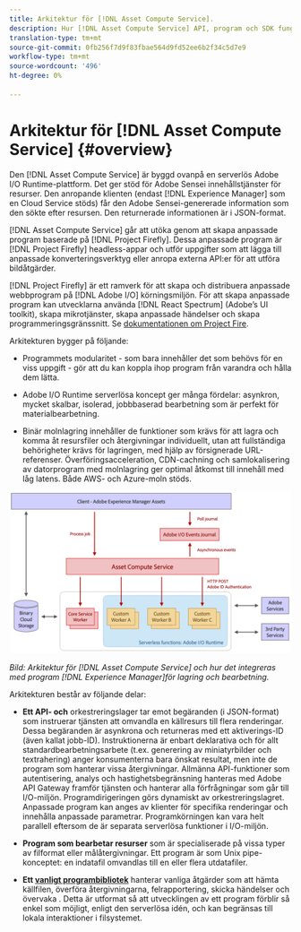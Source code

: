 ```yaml
---
title: Arkitektur för [!DNL Asset Compute Service].
description: Hur [!DNL Asset Compute Service] API, program och SDK fungerar tillsammans för att tillhandahålla en molnbaserad resurshanteringstjänst.
translation-type: tm+mt
source-git-commit: 0fb256f7d9f83fbae564d9fd52ee6b2f34c5d7e9
workflow-type: tm+mt
source-wordcount: '496'
ht-degree: 0%

---
```



# Arkitektur för [!DNL Asset Compute Service] {#overview}

Den [!DNL Asset Compute Service] är byggd ovanpå en serverlös Adobe I/O Runtime-plattform. Det ger stöd för Adobe Sensei innehållstjänster för resurser. Den anropande klienten (endast [!DNL Experience Manager] som en Cloud Service stöds) får den Adobe Sensei-genererade information som den sökte efter resursen. Den returnerade informationen är i JSON-format.

[!DNL Asset Compute Service] går att utöka genom att skapa anpassade program baserade på [!DNL Project Firefly]. Dessa anpassade program är [!DNL Project Firefly] headless-appar och utför uppgifter som att lägga till anpassade konverteringsverktyg eller anropa externa API:er för att utföra bildåtgärder.

[!DNL Project Firefly] är ett ramverk för att skapa och distribuera anpassade webbprogram på [!DNL Adobe I/O] körningsmiljön. För att skapa anpassade program kan utvecklarna använda [!DNL React Spectrum] (Adobe’s UI toolkit), skapa mikrotjänster, skapa anpassade händelser och skapa programmeringsgränssnitt. Se [dokumentationen om Project Fire](https://www.adobe.io/apis/experienceplatform/project-firefly/docs.html).

Arkitekturen bygger på följande:

* Programmets modularitet - som bara innehåller det som behövs för en viss uppgift - gör att du kan koppla ihop program från varandra och hålla dem lätta.

* Adobe I/O Runtime serverlösa koncept ger många fördelar: asynkron, mycket skalbar, isolerad, jobbbaserad bearbetning som är perfekt för materialbearbetning.

* Binär molnlagring innehåller de funktioner som krävs för att lagra och komma åt resursfiler och återgivningar individuellt, utan att fullständiga behörigheter krävs för lagringen, med hjälp av försignerade URL-referenser. Överföringsacceleration, CDN-cachning och samlokalisering av datorprogram med molnlagring ger optimal åtkomst till innehåll med låg latens. Både AWS- och Azure-moln stöds.

![Arkitektur för tjänsten Asset Compute](assets/architecture-diagram.png)

*Bild: Arkitektur för [!DNL Asset Compute Service] och hur det integreras med program [!DNL Experience Manager]för lagring och bearbetning.*

Arkitekturen består av följande delar:

* **Ett API- och** orkestreringslager tar emot begäranden (i JSON-format) som instruerar tjänsten att omvandla en källresurs till flera renderingar. Dessa begäranden är asynkrona och returneras med ett aktiverings-ID (även kallat jobb-ID). Instruktionerna är enbart deklarativa och för allt standardbearbetningsarbete (t.ex. generering av miniatyrbilder och textrahering) anger konsumenterna bara önskat resultat, men inte de program som hanterar vissa återgivningar. Allmänna API-funktioner som autentisering, analys och hastighetsbegränsning hanteras med Adobe API Gateway framför tjänsten och hanterar alla förfrågningar som går till I/O-miljön. Programdirigeringen görs dynamiskt av orkestreringslagret. Anpassade program kan anges av klienter för specifika renderingar och innehålla anpassade parametrar. Programkörningen kan vara helt parallell eftersom de är separata serverlösa funktioner i I/O-miljön.

* **Program som bearbetar resurser** som är specialiserade på vissa typer av filformat eller målåtergivningar. Ett program är som Unix pipe-konceptet: en indatafil omvandlas till en eller flera utdatafiler.

* **Ett [vanligt programbibliotek](https://github.com/adobe/asset-compute-sdk)** hanterar vanliga åtgärder som att hämta källfilen, överföra återgivningarna, felrapportering, skicka händelser och övervaka . Detta är utformat så att utvecklingen av ett program förblir så enkel som möjligt, enligt den serverlösa idén, och kan begränsas till lokala interaktioner i filsystemet.

<!-- TBD:

* About the YAML file?
* See [https://github.com/AdobeDocs/project-firefly/blob/master/getting_started/first_app.md#5-anatomy-of-a-project-firefly-application](https://github.com/AdobeDocs/project-firefly/blob/master/getting_started/first_app.md#5-anatomy-of-a-project-firefly-application).

* minimize description to custom applications
* remove all internal stuff (e.g. Photoshop application, API Gateway) from text and diagram
* update diagram to focus on 3rd party custom applications ONLY
* Explain important transactions/handshakes?
* Flow of assets/control? See the illustration on the Nui diagrams wiki.
* Illustrations. See the SVG shared by Alex.
* Exceptions? Limitations? Call-outs? Gotchas?
* Do we want to add what basic processing is not available currently, that is expected by existing AEM customers?
-->
